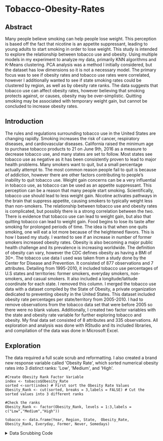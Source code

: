 # Tobacco-Obesity-Rates

## Abstract
Many people believe smoking can help people lose weight. This perception is based off the fact that nicotine is an appetite suppressant, leading to young adults to start smoking in order to lose weight. This study is intended to explore the relationship between tobacco use and obesity.
Using multiple models in my experiment to analyze my data, primarily KNN algorithms and K-Means clustering. PCA analysis was a method I initially considered, but the dataset has low dimensions so it is not a necessary model. The primary focus was to see if obesity rates and tobacco use rates were correlated, however I additionally wanted to see if state smoking rates could be clustered by region, as well as by obesity rate ranks.
The data suggests that tobacco use can affect obesity rates, however believing that smoking protects against, or causes, obesity may be over-simplistic. Quitting smoking may be associated with temporary weight gain, but cannot be concluded to increase obesity rates.

## Introduction

The rules and regulations surrounding tobacco use in the United States are changing rapidly. Smoking increases the risk of cancer, respiratory diseases, and cardiovascular diseases. California raised the minimum age to purchase tobacco products to 21 on June 9th, 2016 as a measure to decrease tobacco use, and many states are set to follow. Most states see tobacco use as negative as it has been consistently proven to lead to major health problems.
Many smokers want to quit, but a small percentage actually attempt to. The most common reason people fail to quit is because of addiction, however there are other factors contributing to people’s inability to quit tobacco use. Weight gain concerns can be a very influential in tobacco use, as tobacco can be used as an appetite suppressant. This perception can be a reason that many people start smoking. Scientifically, tobacco use should lead to less weight gain. Nicotine activates pathways in the brain that suppress appetite, causing smokers to typically weight less than non-smokers.
The relationship between tobacco use and obesity rates is complicated, but possibly there is a strong correlation between the two. There is evidence that tobacco use can lead to weight gain, but also that quitting tobacco can lead to weight gain. Food begins to lose its taste after smoking for prolonged periods of time. The idea is that when one quits smoking, one will eat a lot more because of the heightened flavors. This is how I based my study. I wanted to see if an increase in number of former smokers increased obesity rates.
Obesity is also becoming a major public health challenge and its prevalence is increasing worldwide. The definition of obesity can vary, however the CDC defines obesity as having a BMI of 30+.
The tobacco use data I used was taken from a study done by the Center for Disease and Prevention. It consisted of 877 observations and 7 attributes. Detailing from 1995-2010, it included tobacco use percentages of U.S states and territories: former smokers, everyday smokers, non-smokers, and casual smokers. It also included a longitude/latitude coordinate for each state. I removed this column.
I merged the tobacco use data with a dataset compiled by the State of Obesity, a private organization dedicated to preventing obesity in the United States. This dataset included obesity rate percentages per state/territory from 2005-2010. I had to remove observations from the tobacco data set that were before 2005 so there were no blank values.
Additionally, I created two factor variables with the state and obesity rate variable for further exploring tobacco and obesity. My final data set consisted of 8 attributes and 335 observations.
All exploration and analysis was done with RStudio and its included libraries, and compilation of the data was done in Microsoft Excel.

## Exploration
The data required a full scale scrub and reformatting. I also created a brand new response variable called 'Obesity Rate', which sorted numerical obesity rates into 3 distinct ranks: 'Low', 'Medium', and 'High'.
```
#Create Obesity Rank Factor Variable
index <- tobacco$Obesity_Rate
sorted <-sort(index) # First sort the Obesity Rate Values
Obesity_Rank <- cut(sorted, breaks = 3,labels = FALSE) # Cut the sorted values into 3 different ranks

#Check the ranks
Obesity_Rank <- factor(Obesity_Rank, levels = 1:3,labels = c("Low","Medium","High"))

tobacco <- data.frame(Year, Region, State,  Obesity_Rate, Obesity_Rank, Everyday, Former, Never, Somedays)
```

<details><summary>Data Scrubbing Code</summary>
<p>

```{r ,include = FALSE, cache=TRUE, message=FALSE, warning=FALSE}
knitr::opts_chunk$set(echo=TRUE, cache=TRUE, 
                      fig.width=5, fig.height=5,
                      fig.align='center')

## indents are for indenting r code as formatted text
## They may need to be adjusted depending on your OS
indent1 = '    '
indent2 = '        '
indent3 = '            '
runsoln = FALSE
library(ggthemes)
library(dplyr)
library(data.table)
library(maps)
library(ISLR)
library(class)
library(data.table)
library(gridExtra)
library(xtable)
library(ggplot2)
```

```{r, echo=FALSE, indent=indent1, warning=FALSE, message=FALSE}
library(ggthemes)
library(dplyr)
library(data.table)
library(maps)
library(ISLR)
library(class)
library(data.table)
library(gridExtra)
library(xtable)
library(ggplot2)
#Read and relabel
setwd("/Users/adriandevos/Desktop/")
tobacco = read.csv("tobacco2.csv",na.strings=c("", "NA"), stringsAsFactors = FALSE)  # read csv file 

tobacco$Location.1<- NULL
Everyday <- tobacco$Smoke.everyday
Somedays <- tobacco$Smoke.some.days
Former <- tobacco$Former.smoker
Never <- tobacco$Never.smoked
Year <- tobacco$Year
State <- tobacco$State
Region<- tobacco$Region
Obesity_Rate<-tobacco$Rate
tobacco <- subset(tobacco, tobacco$Year>=2005) 

#Remove special characters
Never <- as.numeric(substr(tobacco$Never.smoked,0,nchar(tobacco$Never.smoked)-1))
Everyday <- as.numeric(substr(tobacco$Smoke.everyday,0,nchar(tobacco$Smoke.everyday)-1))
Somedays <- as.numeric(substr(tobacco$Smoke.some.days,0,nchar(tobacco$Smoke.some.days)-1))
Former <- as.numeric(substr(tobacco$Former.smoker,0,nchar(tobacco$Former.smoker)-1))
Obesity_Rate <- as.numeric(substr(tobacco$Rate,0,nchar(tobacco$Rate)-1))

tobacco <- data.frame(Year, Region, State, Obesity_Rate, Everyday, Former, Never, Somedays)



##Dividing data by region
Western <- tobacco[grep("Western", tobacco$Region),]
Eastern <- tobacco[grep("Eastern", tobacco$Region),]
Midwestern <- tobacco[grep("Midwestern", tobacco$Region),]
Territory <- tobacco[grep("Territory", tobacco$Region),]
Southern <- tobacco[grep("Southern", tobacco$Region),]
Nationwide <- tobacco[grep("National", tobacco$Region),]


##Seperate by years
year2005<- tobacco[grep("2005", tobacco$Year),]
year2006<- tobacco[grep("2006", tobacco$Year),]
year2007<- tobacco[grep("2007", tobacco$Year),]
year2008<- tobacco[grep("2008", tobacco$Year),]
year2009<- tobacco[grep("2009", tobacco$Year),]
year2010<- tobacco[grep("2010", tobacco$Year),]
tobacco <- subset(tobacco, tobacco$Year>=2005)

#Create Obesity Rank Factor Variable
index <- tobacco$Obesity_Rate
sorted <-sort(index) # First sort the Obesity Rate Values
Obesity_Rank <- cut(sorted, breaks = 3,labels = FALSE) # Cut the sorted values into 3 different ranks

#Check the ranks
Obesity_Rank <- factor(Obesity_Rank, levels = 1:3,labels = c("Low","Medium","High"))

tobacco <- data.frame(Year, Region, State,  Obesity_Rate, Obesity_Rank, Everyday, Former, Never, Somedays)
</p>
</details>
``` 
I first wanted to see if former smoking rates affected obesity rates. My initial hypothesis was that previously smoking would lead to obesity. I explored the data visually.
![](images/yearlyplots.jpeg)

Based on the data, a higher percentage of former smokers leads to a lower percentage of obesity rates. This is the opposite of what I expected when I initally began the study. This supports the hypothesis that tobacco use does prevent weight gain. A conclusion could be based just off of these graphs. However, I wanted to explore the data more.
